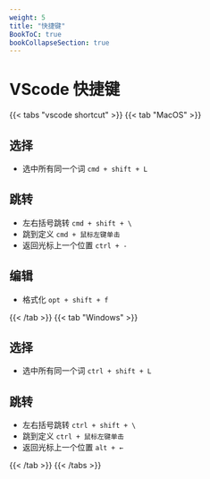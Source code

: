```yaml
---
weight: 5
title: "快捷键"
BookToC: true
bookCollapseSection: true
---
```


# VScode 快捷键

{{< tabs "vscode shortcut" >}}
{{< tab "MacOS" >}}

## 选择

- 选中所有同一个词 `cmd + shift + L`

## 跳转

- 左右括号跳转 `cmd + shift + \`
- 跳到定义 `cmd + 鼠标左键单击`
- 返回光标上一个位置 `ctrl + -`

## 编辑

- 格式化 `opt + shift + f`

{{< /tab >}}
{{< tab "Windows" >}}

## 选择

- 选中所有同一个词 `ctrl + shift + L`

## 跳转

- 左右括号跳转 `ctrl + shift + \`
- 跳到定义 `ctrl + 鼠标左键单击`
- 返回光标上一个位置 `alt + ←`

{{< /tab >}}
{{< /tabs >}}
